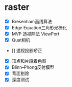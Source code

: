 # raster
- [x] Bresenham画线算法
- [x] Edge Equation三角形光栅化
- [x] MVP 透视除法 ViewPort
- [x] Quat相机
- [] 透视投影矫正
- [x] 顶点和片段着色器
- [x] Blinn–Phong反射模型
- [x] 背面剔除
- [x] 深度测试